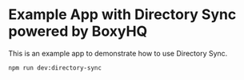 # Example App with Directory Sync powered by BoxyHQ

This is an example app to demonstrate how to use Directory Sync.

```
npm run dev:directory-sync
```
